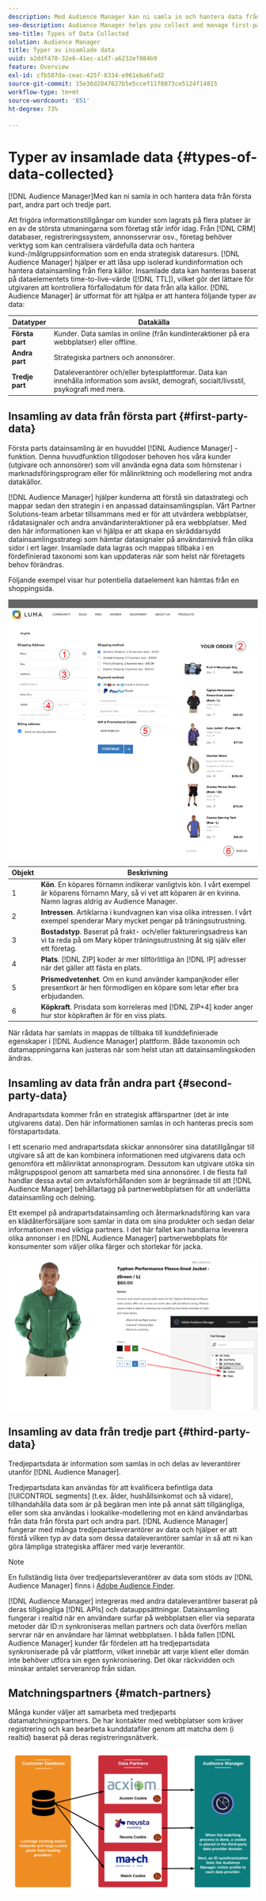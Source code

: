 ```yaml
---
description: Med Audience Manager kan ni samla in och hantera data från första part, andra part och tredje part.
seo-description: Audience Manager helps you collect and manage first-party, second-party, and third-party data.
seo-title: Types of Data Collected
solution: Audience Manager
title: Typer av insamlade data
uuid: a2ddf470-32e6-41ec-a1d7-a6232ef084b9
feature: Overview
exl-id: cfb587da-ceac-425f-8334-e961eba6fad2
source-git-commit: 15e36d2847627b5e5ccef11f8073ce5124f14815
workflow-type: tm+mt
source-wordcount: '851'
ht-degree: 73%

---
```


# Typer av insamlade data {#types-of-data-collected}

[!DNL Audience Manager]Med kan ni samla in och hantera data från första part, andra part och tredje part.

Att frigöra informationstillgångar om kunder som lagrats på flera platser är en av de största utmaningarna som företag står inför idag. Från [!DNL CRM] databaser, registreringssystem, annonsservrar osv., företag behöver verktyg som kan centralisera värdefulla data och hantera kund-/målgruppsinformation som en enda strategisk dataresurs. [!DNL Audience Manager] hjälper er att låsa upp isolerad kundinformation och hantera datainsamling från flera källor. Insamlade data kan hanteras baserat på dataelementets time-to-live-värde ([!DNL TTL]), vilket gör det lättare för utgivaren att kontrollera förfallodatum för data från alla källor. [!DNL Audience Manager] är utformat för att hjälpa er att hantera följande typer av data:

| Datatyper | Datakälla |
|---|---|
| **Första part** | Kunder. Data samlas in online (från kundinteraktioner på era webbplatser) eller offline. |
| **Andra part** | Strategiska partners och annonsörer. |
| **Tredje part** | Dataleverantörer och/eller bytesplattformar. Data kan innehålla information som avsikt, demografi, socialt/livsstil, psykografi med mera. |

## Insamling av data från första part {#first-party-data}

Första parts datainsamling är en huvuddel [!DNL Audience Manager] -funktion. Denna huvudfunktion tillgodoser behoven hos våra kunder (utgivare och annonsörer) som vill använda egna data som hörnstenar i marknadsföringsprogram eller för målinriktning och modellering mot andra datakällor.

[!DNL Audience Manager] hjälper kunderna att förstå sin datastrategi och mappar sedan den strategin i en anpassad datainsamlingsplan. Vårt Partner Solutions-team arbetar tillsammans med er för att utvärdera webbplatser, rådatasignaler och andra användarinteraktioner på era webbplatser. Med den här informationen kan vi hjälpa er att skapa en skräddarsydd datainsamlingsstrategi som hämtar datasignaler på användarnivå från olika sidor i ert lager. Insamlade data lagras och mappas tillbaka i en fördefinierad taxonomi som kan uppdateras när som helst när företagets behov förändras.

Följande exempel visar hur potentiella dataelement kan hämtas från en shoppingsida.

![kundvagnsdata](assets/shopping-cart-data.png)

| Objekt | Beskrivning |
|---|---|
| 1 | **Kön**. En köpares förnamn indikerar vanligtvis kön. I vårt exempel är köparens förnamn Mary, så vi vet att köparen är en kvinna. Namn lagras aldrig av Audience Manager. |
| 2 | **Intressen**. Artiklarna i kundvagnen kan visa olika intressen. I vårt exempel spenderar Mary mycket pengar på träningsutrustning. |
| 3 | **Bostadstyp**. Baserat på frakt- och/eller faktureringsadress kan vi ta reda på om Mary köper träningsutrustning åt sig själv eller ett företag. |
| 4 | **Plats**. [!DNL ZIP] koder är mer tillförlitliga än [!DNL IP] adresser när det gäller att fästa en plats. |
| 5 | **Prismedvetenhet**. Om en kund använder kampanjkoder eller presentkort är hen förmodligen en köpare som letar efter bra erbjudanden. |
| 6 | **Köpkraft**. Prisdata som korreleras med [!DNL ZIP+4] koder anger hur stor köpkraften är för en viss plats. |

När rådata har samlats in mappas de tillbaka till kunddefinierade egenskaper i [!DNL Audience Manager] plattform. Både taxonomin och datamappningarna kan justeras när som helst utan att datainsamlingskoden ändras.

## Insamling av data från andra part {#second-party-data}

Andrapartsdata kommer från en strategisk affärspartner (det är inte utgivarens data). Den här informationen samlas in och hanteras precis som förstapartsdata.

I ett scenario med andrapartsdata skickar annonsörer sina datatillgångar till utgivare så att de kan kombinera informationen med utgivarens data och genomföra ett målinriktat annonsprogram. Dessutom kan utgivare utöka sin målgruppspool genom att samarbeta med sina annonsörer. I de flesta fall handlar dessa avtal om avtalsförhållanden som är begränsade till att [!DNL Audience Manager] behållartagg på partnerwebbplatsen för att underlätta datainsamling och delning.

Ett exempel på andrapartsdatainsamling och återmarknadsföring kan vara en klädåterförsäljare som samlar in data om sina produkter och sedan delar informationen med viktiga partners. I det här fallet kan handlarna leverera olika annonser i en [!DNL Audience Manager] partnerwebbplats för konsumenter som väljer olika färger och storlekar för jacka.

![](assets/shopping-cart-traits.png)

## Insamling av data från tredje part {#third-party-data}

Tredjepartsdata är information som samlas in och delas av leverantörer utanför [!DNL Audience Manager].

Tredjepartsdata kan användas för att kvalificera befintliga data [!UICONTROL segments] (t.ex. ålder, hushållsinkomst och så vidare), tillhandahålla data som är på begäran men inte på annat sätt tillgängliga, eller som ska användas i lookalike-modellering mot en känd användarbas från data från första part och andra part. [!DNL Audience Manager] fungerar med många tredjepartsleverantörer av data och hjälper er att förstå vilken typ av data som dessa dataleverantörer samlar in så att ni kan göra lämpliga strategiska affärer med varje leverantör.

>[!NOTE]
>
>En fullständig lista över tredjepartsleverantörer av data som stöds av [!DNL Audience Manager] finns i [Adobe Audience Finder](https://www.adobe-audience-finder.com/).

[!DNL Audience Manager] integreras med andra dataleverantörer baserat på deras tillgängliga [!DNL APIs] och datauppsättningar. Datainsamling fungerar i realtid när en användare surfar på webbplatsen eller via separata metoder där ID:n synkroniseras mellan partners och data överförs mellan servrar när en användare har lämnat webbplatsen. I båda fallen [!DNL Audience Manager] kunder får fördelen att ha tredjepartsdata synkroniserade på vår plattform, vilket innebär att varje klient eller domän inte behöver utföra sin egen synkronisering. Det ökar räckvidden och minskar antalet serveranrop från sidan.

## Matchningspartners {#match-partners}

Många kunder väljer att samarbeta med tredjeparts datamatchningspartners. De har kontakter med webbplatser som kräver registrering och kan bearbeta kunddatafiler genom att matcha dem (i realtid) baserat på deras registreringsnätverk.

![dataleverantörsmatchning](assets/data-provider-match.png)
